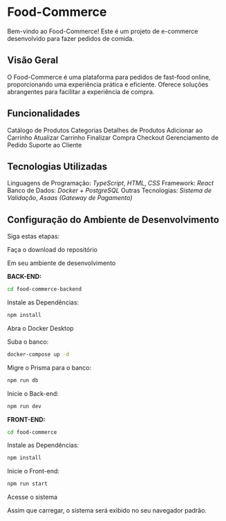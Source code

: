 # Food-Commerce

Bem-vindo ao Food-Commerce! Este é um projeto de e-commerce desenvolvido para fazer pedidos de comida.

## Visão Geral

O Food-Commerce é uma plataforma para pedidos de fast-food online, proporcionando uma experiência prática e eficiente. Oferece soluções abrangentes para facilitar a experiência de compra.

## Funcionalidades

Catálogo de Produtos
Categorias
Detalhes de Produtos
Adicionar ao Carrinho
Atualizar Carrinho
Finalizar Compra
Checkout
Gerenciamento de Pedido
Suporte ao Cliente

## Tecnologias Utilizadas

Linguagens de Programação: _TypeScript_, _HTML_, _CSS_
Framework: _React_
Banco de Dados: _Docker + PostgreSQL_
Outras Tecnologias: _Sistema de Validação_, _Asaas (Gateway de Pagamento)_

## Configuração do Ambiente de Desenvolvimento

Siga estas etapas:

Faça o download do repositório

Em seu ambiente de desenvolvimento

**BACK-END:**

```bash
cd food-commerce-backend
```

Instale as Dependências:

```bash
npm install
```

Abra o Docker Desktop

Suba o banco:

```bash
docker-compose up -d
```

Migre o Prisma para o banco:

```bash
npm run db
```

Inicie o Back-end:

```bash
npm run dev
```

**FRONT-END:**

```bash
cd food-commerce
```

Instale as Dependências:

```bash
npm install
```

Inicie o Front-end:

```bash
npm run start
```

Acesse o sistema

Assim que carregar, o sistema será exibido no seu navegador padrão.
